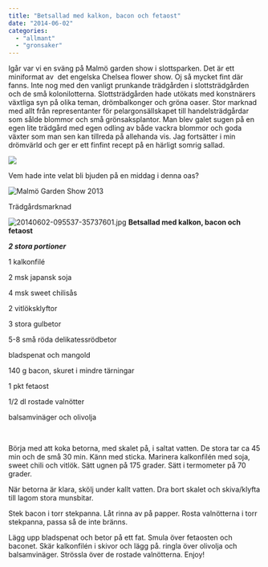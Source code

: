 ```yaml
---
title: "Betsallad med kalkon, bacon och fetaost"
date: "2014-06-02"
categories: 
  - "allmant"
  - "gronsaker"
---
```


Igår var vi en sväng på Malmö garden show i slottsparken. Det är ett miniformat av  det engelska Chelsea flower show. Oj så mycket fint där fanns. Inte nog med den vanligt prunkande trädgården i slottsträdgården och de små kolonilotterna. Slottsträdgården hade utökats med konstnärers växtliga syn på olika teman, drömbalkonger och gröna oaser. Stor marknad med allt från representanter för pelargonsällskapet till handelsträdgårdar som sålde blommor och små grönsaksplantor. Man blev galet sugen på en egen lite trädgård med egen odling av både vackra blommor och goda växter som man sen kan tillreda på allehanda vis. Jag fortsätter i min drömvärld och ger er ett finfint recept på en härligt somrig sallad.

![](/static/img/10354164_725677584151716_6398980565411678518_n.jpg)

Vem hade inte velat bli bjuden på en middag i denna oas?

![Malmö Garden Show 2013](/static/img/MG_5875-550x825.jpg)

Trädgårdsmarknad  
  
![20140602-095537-35737601.jpg](/static/img/20140602-095537-35737601.jpg)
**Betsallad med kalkon, bacon och fetaost**

_**2 stora portioner**_

1 kalkonfilé

2 msk japansk soja

4 msk sweet chilisås

2 vitlöksklyftor

3 stora gulbetor

5-8 små röda delikatessrödbetor

bladspenat och mangold

140 g bacon, skuret i mindre tärningar

1 pkt fetaost

1/2 dl rostade valnötter

balsamvinäger och olivolja

 

Börja med att koka betorna, med skalet på, i saltat vatten. De stora tar ca 45 min och de små 30 min. Känn med sticka. Marinera kalkonfilén med soja, sweet chili och vitlök. Sätt ugnen på 175 grader. Sätt i termometer på 70 grader.

När betorna är klara, skölj under kallt vatten. Dra bort skalet och skiva/klyfta till lagom stora munsbitar.

Stek bacon i torr stekpanna. Låt rinna av på papper. Rosta valnötterna i torr stekpanna, passa så de inte bränns.

Lägg upp bladspenat och betor på ett fat. Smula över fetaosten och baconet. Skär kalkonfilén i skivor och lägg på. ringla över olivolja och balsamvinäger. Strössla över de rostade valnötterna. Enjoy!
